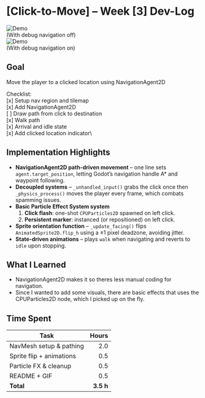 # [Click-to-Move] – Week [3] Dev-Log
![Demo](docs/click_to_move.gif)\
(With debug navigation off)\
![Demo](docs/click_to_move_debug.gif)\
(With debug navigation on)

## Goal
Move the player to a clicked location using NavigationAgent2D

Checklist:\
 [x] Setup nav region and tilemap\
 [x] Add NavigationAgent2D\
 [ ] Draw path from click to destination\
 [x] Walk path\
 [x] Arrival and idle state\
 [x] Add clicked location indicator\

## Implementation Highlights
- **NavigationAgent2D path-driven movement** – one line sets `agent.target_position`, letting Godot’s navigation handle A* and waypoint following.
- **Decoupled systems** – `_unhandled_input()` grabs the click once then `_physics_process()` moves the player every frame, which combats spamming issues.
- **Basic Particle Effect System system**  
  1. **Click flash**: one-shot `CPUParticles2D` spawned on left click.
  2. **Persistent marker**: instanced (or repositioned) on left click.
- **Sprite orientation function** – `_update_facing()` flips `AnimatedSprite2D.flip_h` using a ±1 pixel deadzone, avoiding jitter.
- **State-driven animations** – plays `walk` when navigating and reverts to `idle` upon stopping.

## What I Learned
- NavigationAgent2D makes it so theres less manual coding for navigation.
- Since I wanted to add some visuals, there are basic effects that uses the CPUParticles2D node, which I picked up on the fly.

## Time Spent
| Task                    | Hours |
|-------------------------|------:|
| NavMesh setup & pathing | 2.0 |
| Sprite flip + animations| 0.5 |
| Particle FX & cleanup   | 0.5 |
| README + GIF            | 0.5 |
| **Total**               | **3.5 h** |
